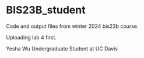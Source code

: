 # BIS23B_student
Code and output files from winter 2024 bis23b course.

Uploading lab 4 first.

Yesha Wu
Undergraduate Student at UC Davis
